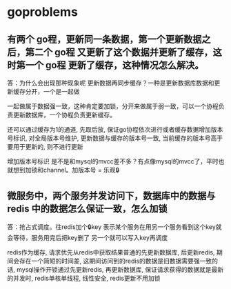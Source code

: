 # goproblems

## 有两个 go程，更新同一条数据，第一个更新数据之后，第二个 go程 又更新了这个数据并更新了缓存，这时第一个 go程 更新了缓存，这种情况怎么解决。

答：为什么会出现那种现象呢 更新数据再同步缓存？一种是更新数据库数据和更新缓存分开，一个是一起做

一起做属于数据强一致，这种肯定要加锁，分开来做属于弱一致，可以一个协程负责更新数据库，一个协程负责更新缓存。

还可以通过缓存为1的通道, 先取后放, 保证go协程依次进行或者缓存数据增加版本号标识, 对全局版本号维护, 更新数据与缓存的版本号一致, 当前缓存的版本号高于要用于更新的, 则不进行更新

增加版本号标识  是不是和mysql的mvcc差不多？有点像mysql的mvcc了，平时也就想到加锁和channel。加版本号 = 乐观🔒

## 微服务中，两个服务并发访问下，数据库中的数据与 redis 中的数据怎么保证一致，怎么加锁

答：抢占式调度。往redis加个🔒key 表示某个服务在用另一个服务看到这个key就会等待，服务用完后把key删了 另一个就可以写入key再调度

redis作为缓存, 请求优先从redis中获取结果普通的先更新数据库, 后更新redis, 期间会存在一个简短的时间差, 这期间访问到的redis的数据是旧数据需要强一致的话, mysql操作开锁通过先更新redis, 再更新数据库, 保证请求获得的数据就是最新的并发时, redis单核单线程, 线性安全, redis更新不用加锁